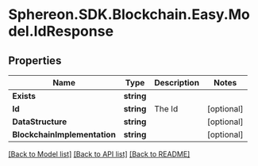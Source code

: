 # Sphereon.SDK.Blockchain.Easy.Model.IdResponse
## Properties

Name | Type | Description | Notes
------------ | ------------- | ------------- | -------------
**Exists** | **string** |  | 
**Id** | **string** | The Id | [optional] 
**DataStructure** | **string** |  | [optional] 
**BlockchainImplementation** | **string** |  | [optional] 

[[Back to Model list]](../README.md#documentation-for-models) [[Back to API list]](../README.md#documentation-for-api-endpoints) [[Back to README]](../README.md)

